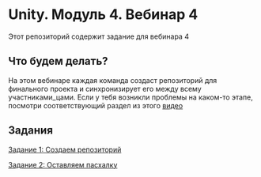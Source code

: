 # Unity. Модуль 4. Вебинар 4

Этот репозиторий содержит задание для вебинара 4

## Что будем делать?

На этом вебинаре каждая команда создаст репозиторий для финального проекта и синхронизирует его между всему участниками_цами. Если у тебя возникли проблемы на каком-то этапе, посмотри соответствующий раздел из этого [видео](https://www.youtube.com/watch?v=iKlarTGqupM)

## Задания

[Задание 1: Создаем репозиторий](/Task1.md)

[Задание 2: Оставляем пасхалку](/Task2.md)
